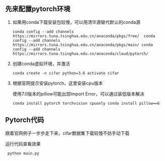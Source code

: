 ## 先来配置pytorch环境

1. 如果用conda下载安装包较慢，可以用清华源替代默认的conda源

   ``conda config --add channels https://mirrors.tuna.tsinghua.edu.cn/anaconda/pkgs/free/ 
   conda config --add channels https://mirrors.tuna.tsinghua.edu.cn/anaconda/pkgs/main/
   conda config --add channels https://mirrors.tuna.tsinghua.edu.cn/anaconda/cloud/pytorch/ ``

2. 创建conda虚拟环境，并激活

   ``conda create -n cifar python=3.6
   activate cifar``

3. 根据官网提示安装pytorch，这里安装cpu版本

   使用7.0版本的pillow可能出现Import Error，可以通过装低版本解决

   ``conda install pytorch torchvision cpuonly
   conda install pillow==6``

## Pytorch代码

跟着官网例子一步步走下来，cifar数据集下载较慢不妨手动下载

运行代码查看效果

`` python main.py``

